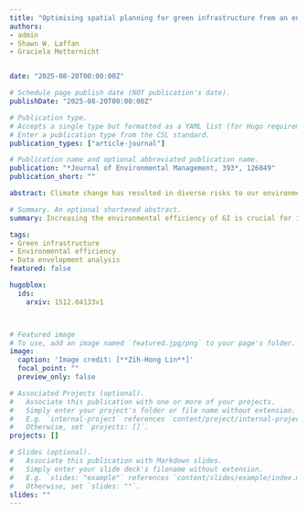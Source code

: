 ```yaml
---
title: "Optimising spatial planning for green infrastructure from an environmental efficiency perspective: A case study of the Taipei basin"
authors:
- admin
- Shawn W. Laffan
- Graciela Metternicht


date: "2025-08-20T00:00:00Z"

# Schedule page publish date (NOT publication's date).
publishDate: "2025-08-20T00:00:00Z"

# Publication type.
# Accepts a single type but formatted as a YAML list (for Hugo requirements).
# Enter a publication type from the CSL standard.
publication_types: ["article-journal"]

# Publication name and optional abbreviated publication name.
publication: "*Journal of Environmental Management, 393*, 126849"
publication_short: ""

abstract: Climate change has resulted in diverse risks to our environment. Green infrastructure is a strategically planned network of urban green spaces that conserve ecosystem functions and benefit people. Resource limitations mean there is a need to measure the environmental efficiency of green infrastructure to support its planning and implementation. However, previous studies on the cost-benefit analysis of green infrastructure often focus on a single benefit, potentially neglecting other co-benefits, or convert multiple benefits into monetary values, which can overlook the non-monetary value of ecosystem services. To address these research gaps, a comprehensive study integrating co-benefits and costs is needed, with a focus on environmental efficiency to yield higher benefits with lower costs. This research uses Super-efficiency slack-based measure data envelopment analysis (Super-SBM-DEA) for integrating multi-input and multi-output indices in evaluating the environmental efficiency of green infrastructure. The results indicate that among the 1415 decision-making units (DMUs), 398 are environmentally efficient. The mean efficiency score is 0.71, suggesting an overall moderate level of efficiency. The slack variable analysis identifies the required improvements for each indicator within each inefficient DMU. DMUs that are more environmentally efficient are priority areas for planning or investing in new green infrastructure, ensuring benefits are maximised while minimising costs. The model provides a comprehensive and replicable approach for prioritising future green infrastructure and developing practical strategies to enhance its efficiency.

# Summary. An optional shortened abstract.
summary: Increasing the environmental efficiency of GI is crucial for its implementation. Out of the 1415 evaluated GI locations, 398 (28 %) are deemed efficient.

tags:
- Green infrastructure
- Environmental efficiency
- Data envelopment analysis
featured: false

hugoblox:
  ids:
    arxiv: 1512.04133v1



# Featured image
# To use, add an image named `featured.jpg/png` to your page's folder. 
image:
  caption: 'Image credit: [**Zih-Hong Lin**]'
  focal_point: ""
  preview_only: false

# Associated Projects (optional).
#   Associate this publication with one or more of your projects.
#   Simply enter your project's folder or file name without extension.
#   E.g. `internal-project` references `content/project/internal-project/index.md`.
#   Otherwise, set `projects: []`.
projects: []

# Slides (optional).
#   Associate this publication with Markdown slides.
#   Simply enter your slide deck's filename without extension.
#   E.g. `slides: "example"` references `content/slides/example/index.md`.
#   Otherwise, set `slides: ""`.
slides: ""
---
```

